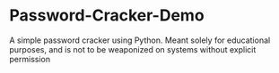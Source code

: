 # Password-Cracker-Demo
A simple password cracker using Python. Meant solely for educational purposes, and is not to be weaponized on systems without explicit permission
